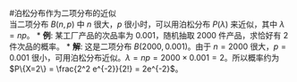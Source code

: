 #泊松分布作为二项分布的近似  
 当二项分布 $B(n, p)$ 中 $n$ 很大，$p$ 很小时，可以用泊松分布 $P(\lambda)$ 来近似，其中 $\lambda = np$。
    *   **例**: 某工厂产品的次品率为 $0.001$，随机抽取 $2000$ 件产品，求恰好有 $2$ 件次品的概率。
    *   **解**: 这是二项分布 $B(2000, 0.001)$。由于 $n=2000$ 很大，$p=0.001$ 很小，可用泊松分布近似。$\lambda = np = 2000 \times 0.001 = 2$。所以概率约为 $P\{X=2\} = \frac{2^2 e^{-2}}{2!} = 2e^{-2}$。 